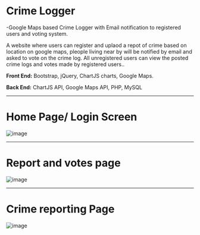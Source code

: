 # Crime Logger
-Google Maps based Crime Logger with Email notification to registered users and voting system.

A website where users can register and uplaod a repot of crime based on location on google maps, pleople living near by will be notified by email and asked to vote on the crime log. All unregistered users can view  the posted crime logs and votes made by registered users..

**Front End:** Bootstrap, jQuery, ChartJS charts, Google Maps.

**Back End:** ChartJS API, Google Maps API, PHP, MySQL

------
# Home Page/ Login Screen

![image](https://user-images.githubusercontent.com/18421306/49336967-a6f98180-f631-11e8-861d-efea7624a7aa.PNG)

------
# Report and votes page

![image](https://user-images.githubusercontent.com/18421306/49336969-aeb92600-f631-11e8-8153-577ce68f4d39.PNG)

------
# Crime reporting Page

![image](https://user-images.githubusercontent.com/18421306/49336971-afea5300-f631-11e8-8ab7-1b89e39f7a00.PNG)

